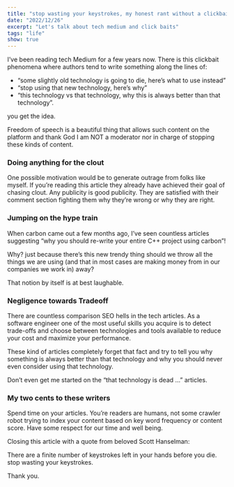 ```yaml
---
title: "stop wasting your keystrokes, my honest rant without a clickbait"
date: "2022/12/26"
excerpt: "Let's talk about tech medium and click baits"
tags: "life"
show: true
---
```


I’ve been reading tech Medium for a few years now. There is this clickbait phenomena where authors tend to write something along the lines of:

- “some slightly old technology is going to die, here’s what to use instead”
- “stop using that new technology, here’s why”
- “this technology vs that technology, why this is always better than that technology”.

you get the idea.

Freedom of speech is a beautiful thing that allows such content on the platform and thank God I am NOT a moderator nor in charge of stopping these kinds of content.

### Doing anything for the clout

One possible motivation would be to generate outrage from folks like myself. If you’re reading this article they already have achieved their goal of chasing clout. Any publicity is good publicity. They are satisfied with their comment section fighting them why they’re wrong or why they are right.

### Jumping on the hype train

When carbon came out a few months ago, I’ve seen countless articles suggesting “why you should re-write your entire C++ project using carbon”!

Why? just because there’s this new trendy thing should we throw all the things we are using (and that in most cases are making money from in our companies we work in) away?

That notion by itself is at best laughable.

### Negligence towards Tradeoff

There are countless comparison SEO hells in the tech articles. As a software engineer one of the most useful skills you acquire is to detect trade-offs and choose between technologies and tools available to reduce your cost and maximize your performance.

These kind of articles completely forget that fact and try to tell you why something is always better than that technology and why you should never even consider using that technology.

Don’t even get me started on the “that technology is dead …” articles.

### My two cents to these writers

Spend time on your articles. You’re readers are humans, not some crawler robot trying to index your content based on key word frequency or content score. Have some respect for our time and well being.

Closing this article with a quote from beloved Scott Hanselman:

There are a finite number of keystrokes left in your hands before you die. stop wasting your keystrokes.

Thank you.